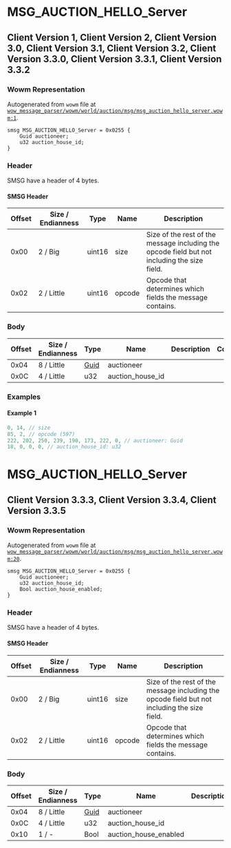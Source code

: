 # MSG_AUCTION_HELLO_Server

## Client Version 1, Client Version 2, Client Version 3.0, Client Version 3.1, Client Version 3.2, Client Version 3.3.0, Client Version 3.3.1, Client Version 3.3.2

### Wowm Representation

Autogenerated from `wowm` file at [`wow_message_parser/wowm/world/auction/msg/msg_auction_hello_server.wowm:1`](https://github.com/gtker/wow_messages/tree/main/wow_message_parser/wowm/world/auction/msg/msg_auction_hello_server.wowm#L1).
```rust,ignore
smsg MSG_AUCTION_HELLO_Server = 0x0255 {
    Guid auctioneer;
    u32 auction_house_id;
}
```
### Header

SMSG have a header of 4 bytes.

#### SMSG Header

| Offset | Size / Endianness | Type   | Name   | Description |
| ------ | ----------------- | ------ | ------ | ----------- |
| 0x00   | 2 / Big           | uint16 | size   | Size of the rest of the message including the opcode field but not including the size field.|
| 0x02   | 2 / Little        | uint16 | opcode | Opcode that determines which fields the message contains.|

### Body

| Offset | Size / Endianness | Type | Name | Description | Comment |
| ------ | ----------------- | ---- | ---- | ----------- | ------- |
| 0x04 | 8 / Little | [Guid](../spec/packed-guid.md) | auctioneer |  |  |
| 0x0C | 4 / Little | u32 | auction_house_id |  |  |

### Examples

#### Example 1

```c
0, 14, // size
85, 2, // opcode (597)
222, 202, 250, 239, 190, 173, 222, 0, // auctioneer: Guid
18, 0, 0, 0, // auction_house_id: u32
```
# MSG_AUCTION_HELLO_Server

## Client Version 3.3.3, Client Version 3.3.4, Client Version 3.3.5

### Wowm Representation

Autogenerated from `wowm` file at [`wow_message_parser/wowm/world/auction/msg/msg_auction_hello_server.wowm:20`](https://github.com/gtker/wow_messages/tree/main/wow_message_parser/wowm/world/auction/msg/msg_auction_hello_server.wowm#L20).
```rust,ignore
smsg MSG_AUCTION_HELLO_Server = 0x0255 {
    Guid auctioneer;
    u32 auction_house_id;
    Bool auction_house_enabled;
}
```
### Header

SMSG have a header of 4 bytes.

#### SMSG Header

| Offset | Size / Endianness | Type   | Name   | Description |
| ------ | ----------------- | ------ | ------ | ----------- |
| 0x00   | 2 / Big           | uint16 | size   | Size of the rest of the message including the opcode field but not including the size field.|
| 0x02   | 2 / Little        | uint16 | opcode | Opcode that determines which fields the message contains.|

### Body

| Offset | Size / Endianness | Type | Name | Description | Comment |
| ------ | ----------------- | ---- | ---- | ----------- | ------- |
| 0x04 | 8 / Little | [Guid](../spec/packed-guid.md) | auctioneer |  |  |
| 0x0C | 4 / Little | u32 | auction_house_id |  |  |
| 0x10 | 1 / - | Bool | auction_house_enabled |  |  |

